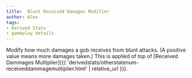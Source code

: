 ```yaml
---
title:  Blunt Received Damages Modifier
author: Alex
tags:
- Derived Stats
- gameplay details
---                               
```






Modify how much damages a gob receives from blunt attacks. (A positive value means more damages taken.) This is applied of top of [Received Dammages Multiplier]({{ 'derivedstats/otherstatenum-receiveddammagemultiplier.html' | relative_url }}).



